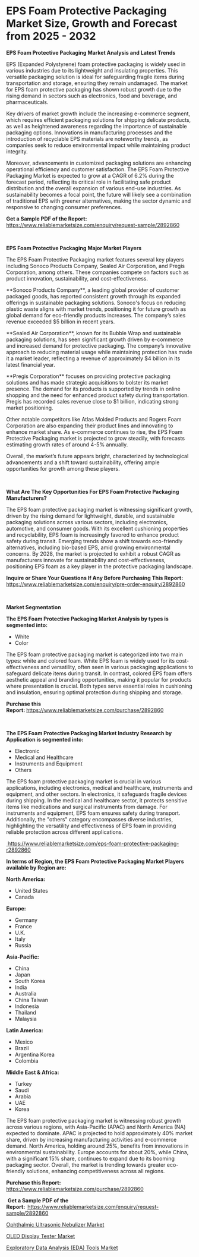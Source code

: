 <p><h1>EPS Foam Protective Packaging Market Size, Growth and Forecast from 2025 - 2032</h1></p><p><strong>EPS Foam Protective Packaging Market Analysis and Latest Trends</strong></p>
<p><p>EPS (Expanded Polystyrene) foam protective packaging is widely used in various industries due to its lightweight and insulating properties. This versatile packaging solution is ideal for safeguarding fragile items during transportation and storage, ensuring they remain undamaged. The market for EPS foam protective packaging has shown robust growth due to the rising demand in sectors such as electronics, food and beverage, and pharmaceuticals. </p><p>Key drivers of market growth include the increasing e-commerce segment, which requires efficient packaging solutions for shipping delicate products, as well as heightened awareness regarding the importance of sustainable packaging options. Innovations in manufacturing processes and the introduction of recyclable EPS materials are noteworthy trends, as companies seek to reduce environmental impact while maintaining product integrity. </p><p>Moreover, advancements in customized packaging solutions are enhancing operational efficiency and customer satisfaction. The EPS Foam Protective Packaging Market is expected to grow at a CAGR of 6.2% during the forecast period, reflecting its critical role in facilitating safe product distribution and the overall expansion of various end-use industries. As sustainability becomes a focal point, the future will likely see a combination of traditional EPS with greener alternatives, making the sector dynamic and responsive to changing consumer preferences.</p></p>
<p><strong>Get a Sample PDF of the Report:&nbsp;</strong> <a href="https://www.reliablemarketsize.com/enquiry/request-sample/2892860?utm_campaign=2005&utm_medium=2&utm_source=Github&utm_content=ia&utm_term=15032025&utm_id=eps-foam-protective-packaging">https://www.reliablemarketsize.com/enquiry/request-sample/2892860</a></p>
<p>&nbsp;</p>
<p><strong>EPS Foam Protective Packaging Major Market Players</strong></p>
<p><p>The EPS Foam Protective Packaging market features several key players including Sonoco Products Company, Sealed Air Corporation, and Pregis Corporation, among others. These companies compete on factors such as product innovation, sustainability, and cost-effectiveness.</p><p>**Sonoco Products Company**, a leading global provider of customer packaged goods, has reported consistent growth through its expanded offerings in sustainable packaging solutions. Sonoco's focus on reducing plastic waste aligns with market trends, positioning it for future growth as global demand for eco-friendly products increases. The company’s sales revenue exceeded $5 billion in recent years.</p><p>**Sealed Air Corporation**, known for its Bubble Wrap and sustainable packaging solutions, has seen significant growth driven by e-commerce and increased demand for protective packaging. The company’s innovative approach to reducing material usage while maintaining protection has made it a market leader, reflecting a revenue of approximately $4 billion in its latest financial year.</p><p>**Pregis Corporation** focuses on providing protective packaging solutions and has made strategic acquisitions to bolster its market presence. The demand for its products is supported by trends in online shopping and the need for enhanced product safety during transportation. Pregis has recorded sales revenue close to $1 billion, indicating strong market positioning.</p><p>Other notable competitors like Atlas Molded Products and Rogers Foam Corporation are also expanding their product lines and innovating to enhance market share. As e-commerce continues to rise, the EPS Foam Protective Packaging market is projected to grow steadily, with forecasts estimating growth rates of around 4-5% annually. </p><p>Overall, the market’s future appears bright, characterized by technological advancements and a shift toward sustainability, offering ample opportunities for growth among these players.</p></p>
<p>&nbsp;</p>
<p><strong>What Are The Key Opportunities For EPS Foam Protective Packaging Manufacturers?</strong></p>
<p><p>The EPS foam protective packaging market is witnessing significant growth, driven by the rising demand for lightweight, durable, and sustainable packaging solutions across various sectors, including electronics, automotive, and consumer goods. With its excellent cushioning properties and recyclability, EPS foam is increasingly favored to enhance product safety during transit. Emerging trends show a shift towards eco-friendly alternatives, including bio-based EPS, amid growing environmental concerns. By 2028, the market is projected to exhibit a robust CAGR as manufacturers innovate for sustainability and cost-effectiveness, positioning EPS foam as a key player in the protective packaging landscape.</p></p>
<p><strong>Inquire or Share Your Questions If Any Before Purchasing This Report:</strong> <a href="https://www.reliablemarketsize.com/enquiry/pre-order-enquiry/2892860?utm_campaign=2005&utm_medium=2&utm_source=Github&utm_content=ia&utm_term=15032025&utm_id=eps-foam-protective-packaging">https://www.reliablemarketsize.com/enquiry/pre-order-enquiry/2892860</a></p>
<p>&nbsp;</p>
<p><strong>Market Segmentation</strong></p>
<p><strong>The EPS Foam Protective Packaging Market Analysis by types is segmented into:</strong></p>
<p><ul><li>White</li><li>Color</li></ul></p>
<p><p>The EPS foam protective packaging market is categorized into two main types: white and colored foam. White EPS foam is widely used for its cost-effectiveness and versatility, often seen in various packaging applications to safeguard delicate items during transit. In contrast, colored EPS foam offers aesthetic appeal and branding opportunities, making it popular for products where presentation is crucial. Both types serve essential roles in cushioning and insulation, ensuring optimal protection during shipping and storage.</p></p>
<p><strong>Purchase this Report:&nbsp;</strong><a href="https://www.reliablemarketsize.com/purchase/2892860?utm_campaign=2005&utm_medium=2&utm_source=Github&utm_content=ia&utm_term=15032025&utm_id=eps-foam-protective-packaging">https://www.reliablemarketsize.com/purchase/2892860</a></p>
<p>&nbsp;</p>
<p><strong>The EPS Foam Protective Packaging Market Industry Research by Application is segmented into:</strong></p>
<p><ul><li>Electronic</li><li>Medical and Healthcare</li><li>Instruments and Equipment</li><li>Others</li></ul></p>
<p><p>The EPS foam protective packaging market is crucial in various applications, including electronics, medical and healthcare, instruments and equipment, and other sectors. In electronics, it safeguards fragile devices during shipping. In the medical and healthcare sector, it protects sensitive items like medications and surgical instruments from damage. For instruments and equipment, EPS foam ensures safety during transport. Additionally, the "others" category encompasses diverse industries, highlighting the versatility and effectiveness of EPS foam in providing reliable protection across different applications.</p></p>
<p><a href="https://www.reliablemarketsize.com/eps-foam-protective-packaging-r2892860?utm_campaign=2005&utm_medium=2&utm_source=Github&utm_content=ia&utm_term=15032025&utm_id=eps-foam-protective-packaging">&nbsp;https://www.reliablemarketsize.com/eps-foam-protective-packaging-r2892860</a></p>
<p><strong>In terms of Region, the EPS Foam Protective Packaging Market Players available by Region are:</strong></p>
<p>
    <p> <strong> North America: </strong>
        <ul>
            <li>United States</li>
            <li>Canada</li>
        </ul>
        </p> 
    <p> <strong> Europe: </strong>
        <ul>
            <li>Germany</li>
            <li>France</li>
            <li>U.K.</li>
            <li>Italy</li>
            <li>Russia</li>
        </ul>
        </p> 
    <p> <strong> Asia-Pacific: </strong>
        <ul>
            <li>China</li>
            <li>Japan</li>
            <li>South Korea</li>
            <li>India</li>
            <li>Australia</li>
            <li>China Taiwan</li>
            <li>Indonesia</li>
            <li>Thailand</li>
            <li>Malaysia</li>
        </ul>
        </p> 
    <p> <strong> Latin America: </strong>
        <ul>
            <li>Mexico</li>
            <li>Brazil</li>
            <li>Argentina Korea</li>
            <li>Colombia</li>
        </ul>
        </p> 
    <p> <strong> Middle East & Africa: </strong>
        <ul>
            <li>Turkey</li>
            <li>Saudi</li>
            <li>Arabia</li>
            <li>UAE</li>
            <li>Korea</li>
        </ul>
    </p>
    </p>
<p><p>The EPS foam protective packaging market is witnessing robust growth across various regions, with Asia-Pacific (APAC) and North America (NA) expected to dominate. APAC is projected to hold approximately 40% market share, driven by increasing manufacturing activities and e-commerce demand. North America, holding around 25%, benefits from innovations in environmental sustainability. Europe accounts for about 20%, while China, with a significant 15% share, continues to expand due to its booming packaging sector. Overall, the market is trending towards greater eco-friendly solutions, enhancing competitiveness across all regions.</p></p>
<p><strong>Purchase this Report: </strong><a href="https://www.reliablemarketsize.com/purchase/2892860?utm_campaign=2005&utm_medium=2&utm_source=Github&utm_content=ia&utm_term=15032025&utm_id=eps-foam-protective-packaging">https://www.reliablemarketsize.com/purchase/2892860</a></p>
<p>&nbsp;<strong>Get a Sample PDF of the Report:&nbsp;&nbsp;</strong><a href="https://www.reliablemarketsize.com/enquiry/request-sample/2892860?utm_campaign=2005&utm_medium=2&utm_source=Github&utm_content=ia&utm_term=15032025&utm_id=eps-foam-protective-packaging">https://www.reliablemarketsize.com/enquiry/request-sample/2892860</a></p>
<p><strong></strong></p>
<p><p><a href="https://github.com/lylyparadise/Market-Research-Report-List-6/blob/main/ophthalmic-ultrasonic-nebulizer-market.md?utm_campaign=2005&utm_medium=2&utm_source=Github&utm_content=ia&utm_term=15032025&utm_id=eps-foam-protective-packaging">Ophthalmic Ultrasonic Nebulizer Market</a></p><p><a href="https://github.com/eskelimaksic/Market-Research-Report-List-1/blob/main/oled-display-tester-market.md?utm_campaign=2005&utm_medium=2&utm_source=Github&utm_content=ia&utm_term=15032025&utm_id=eps-foam-protective-packaging">OLED Display Tester Market</a></p><p><a href="https://github.com/gogashopkewy/Market-Research-Report-List-1/blob/main/exploratory-data-analysis-eda-tools-market.md?utm_campaign=2005&utm_medium=2&utm_source=Github&utm_content=ia&utm_term=15032025&utm_id=eps-foam-protective-packaging">Exploratory Data Analysis (EDA) Tools Market</a></p></p>